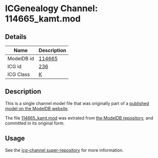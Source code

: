 # ICGenealogy Channel: 114665\_kamt.mod

## Details

Name | Description
---- | -----------
ModelDB id | [114665](http://senselab.med.yale.edu/ModelDB/ShowModel.cshtml?model=114665)
ICG id | [236](http://icg.neurotheory.ox.ac.uk/channels/1/236)
ICG Class | [K](http://icg.neurotheory.ox.ac.uk/channels/1)

## Description

This is a single channel model file that was originally part of a [published model on the ModelDB website](http://senselab.med.yale.edu/mModelDB/ShowModel.cshtml?model=114665).

The file [114665\_kamt.mod](114665_kamt.mod) was extrated from [the ModelDB repository](http://senselab.med.yale.edu/ModelDB/ShowModel.cshtml?model=114665), and committed in its original form.

## Usage

See the [icg-channel super-repository](https://github.com/icgenealogy/icg-channels) for more information.